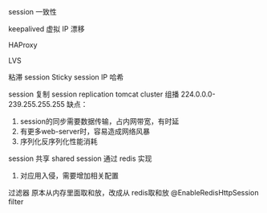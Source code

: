 session 一致性

keepalived 虚拟 IP 漂移

HAProxy

LVS


粘滞 session Sticky session
IP 哈希

session 复制 session replication
tomcat cluster
组播 224.0.0.0-239.255.255.255
缺点：
1. session的同步需要数据传输，占内网带宽，有时延
2. 有更多web-server时，容易造成网络风暴
3. 序列化反序列化性能消耗

session 共享 shared session
通过 redis 实现
1. 对应用入侵，需要增加相关配置

过滤器 原本从内存里面取和放，改成从 redis取和放
@EnableRedisHttpSession
filter